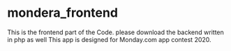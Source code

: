 # mondera_frontend
This is the frontend part of the Code. please download the backend written in php as well
This app is designed for Monday.com app contest 2020.
